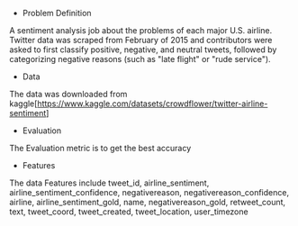 - Problem Definition

A sentiment analysis job about the problems of each major U.S. airline. Twitter data was scraped from February of 2015 and contributors were asked to first classify positive, negative, and neutral tweets, followed by categorizing negative reasons (such as "late flight" or "rude service").

- Data

The data was downloaded from kaggle[https://www.kaggle.com/datasets/crowdflower/twitter-airline-sentiment]

- Evaluation

The Evaluation metric is to get the best accuracy 

- Features

The data Features include tweet_id, airline_sentiment, airline_sentiment_confidence, negativereason, negativereason_confidence, airline,
airline_sentiment_gold, name, negativereason_gold, retweet_count, text, tweet_coord, tweet_created, tweet_location, user_timezone 
